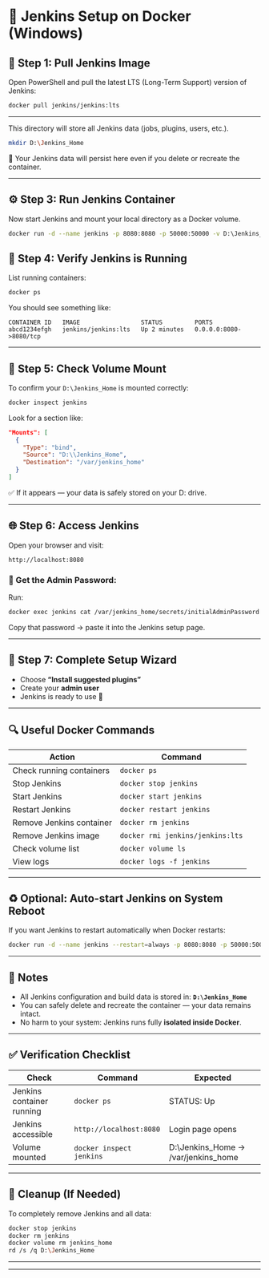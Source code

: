 
# 🧰 Jenkins Setup on Docker (Windows)

## 🚀 Step 1: Pull Jenkins Image

Open PowerShell and pull the latest LTS (Long-Term Support) version of Jenkins:

```bash
docker pull jenkins/jenkins:lts
````

---

This directory will store all Jenkins data (jobs, plugins, users, etc.).

```bash
mkdir D:\Jenkins_Home
```

📁 Your Jenkins data will persist here even if you delete or recreate the container.

---

## ⚙️ Step 3: Run Jenkins Container

Now start Jenkins and mount your local directory as a Docker volume.

```bash
docker run -d --name jenkins -p 8080:8080 -p 50000:50000 -v D:\Jenkins_Home:/var/jenkins_home jenkins/jenkins:lts
```


## 🧾 Step 4: Verify Jenkins is Running

List running containers:

```bash
docker ps
```

You should see something like:

```
CONTAINER ID   IMAGE                 STATUS         PORTS
abcd1234efgh   jenkins/jenkins:lts   Up 2 minutes   0.0.0.0:8080->8080/tcp
```

---

## 💾 Step 5: Check Volume Mount

To confirm your `D:\Jenkins_Home` is mounted correctly:

```bash
docker inspect jenkins
```

Look for a section like:

```json
"Mounts": [
  {
    "Type": "bind",
    "Source": "D:\\Jenkins_Home",
    "Destination": "/var/jenkins_home"
  }
]
```

✅ If it appears — your data is safely stored on your D: drive.

---

## 🌐 Step 6: Access Jenkins

Open your browser and visit:

```
http://localhost:8080
```

### 🔑 Get the Admin Password:

Run:

```bash
docker exec jenkins cat /var/jenkins_home/secrets/initialAdminPassword
```

Copy that password → paste it into the Jenkins setup page.

---

## 🧩 Step 7: Complete Setup Wizard

* Choose **“Install suggested plugins”**
* Create your **admin user**
* Jenkins is ready to use 🎉

---

## 🔍 Useful Docker Commands

| Action                   | Command                          |
| ------------------------ | -------------------------------- |
| Check running containers | `docker ps`                      |
| Stop Jenkins             | `docker stop jenkins`            |
| Start Jenkins            | `docker start jenkins`           |
| Restart Jenkins          | `docker restart jenkins`         |
| Remove Jenkins container | `docker rm jenkins`              |
| Remove Jenkins image     | `docker rmi jenkins/jenkins:lts` |
| Check volume list        | `docker volume ls`               |
| View logs                | `docker logs -f jenkins`         |

---

## ♻️ Optional: Auto-start Jenkins on System Reboot

If you want Jenkins to restart automatically when Docker restarts:

```bash
docker run -d --name jenkins --restart=always -p 8080:8080 -p 50000:50000 -v D:\Jenkins_Home:/var/jenkins_home jenkins/jenkins:lts
```

---

## 🧠 Notes

* All Jenkins configuration and build data is stored in:
  **`D:\Jenkins_Home`**
* You can safely delete and recreate the container — your data remains intact.
* No harm to your system: Jenkins runs fully **isolated inside Docker**.

---

## ✅ Verification Checklist

| Check                     | Command                  | Expected                            |
| ------------------------- | ------------------------ | ----------------------------------- |
| Jenkins container running | `docker ps`              | STATUS: Up                          |
| Jenkins accessible        | `http://localhost:8080`  | Login page opens                    |
| Volume mounted            | `docker inspect jenkins` | D:\Jenkins_Home → /var/jenkins_home |

---

## 🧹 Cleanup (If Needed)

To completely remove Jenkins and all data:

```bash
docker stop jenkins
docker rm jenkins
docker volume rm jenkins_home
rd /s /q D:\Jenkins_Home
```

---
---


